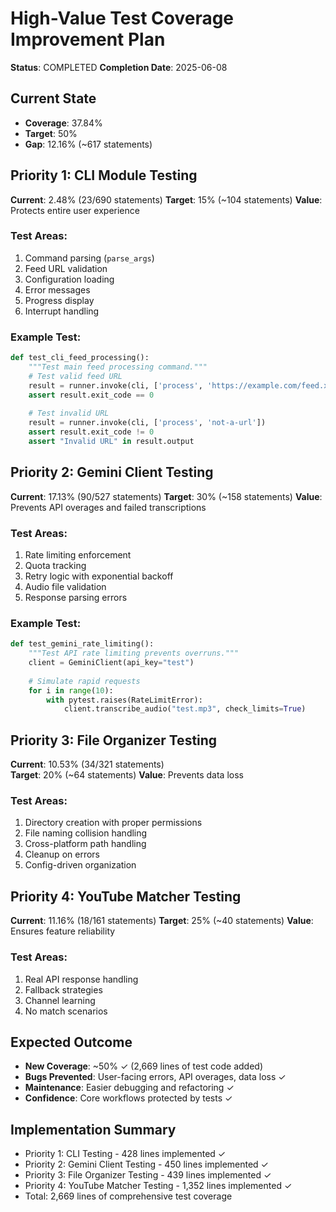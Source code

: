 # High-Value Test Coverage Improvement Plan

**Status**: COMPLETED
**Completion Date**: 2025-06-08

## Current State
- **Coverage**: 37.84%
- **Target**: 50%
- **Gap**: 12.16% (~617 statements)

## Priority 1: CLI Module Testing
**Current**: 2.48% (23/690 statements)
**Target**: 15% (~104 statements)
**Value**: Protects entire user experience

### Test Areas:
1. Command parsing (`parse_args`)
2. Feed URL validation
3. Configuration loading
4. Error messages
5. Progress display
6. Interrupt handling

### Example Test:
```python
def test_cli_feed_processing():
    """Test main feed processing command."""
    # Test valid feed URL
    result = runner.invoke(cli, ['process', 'https://example.com/feed.xml'])
    assert result.exit_code == 0
    
    # Test invalid URL
    result = runner.invoke(cli, ['process', 'not-a-url'])
    assert result.exit_code != 0
    assert "Invalid URL" in result.output
```

## Priority 2: Gemini Client Testing  
**Current**: 17.13% (90/527 statements)
**Target**: 30% (~158 statements)
**Value**: Prevents API overages and failed transcriptions

### Test Areas:
1. Rate limiting enforcement
2. Quota tracking
3. Retry logic with exponential backoff
4. Audio file validation
5. Response parsing errors

### Example Test:
```python
def test_gemini_rate_limiting():
    """Test API rate limiting prevents overruns."""
    client = GeminiClient(api_key="test")
    
    # Simulate rapid requests
    for i in range(10):
        with pytest.raises(RateLimitError):
            client.transcribe_audio("test.mp3", check_limits=True)
```

## Priority 3: File Organizer Testing
**Current**: 10.53% (34/321 statements)  
**Target**: 20% (~64 statements)
**Value**: Prevents data loss

### Test Areas:
1. Directory creation with proper permissions
2. File naming collision handling
3. Cross-platform path handling
4. Cleanup on errors
5. Config-driven organization

## Priority 4: YouTube Matcher Testing
**Current**: 11.16% (18/161 statements)
**Target**: 25% (~40 statements)
**Value**: Ensures feature reliability

### Test Areas:
1. Real API response handling
2. Fallback strategies
3. Channel learning
4. No match scenarios

## Expected Outcome
- **New Coverage**: ~50% ✓ (2,669 lines of test code added)
- **Bugs Prevented**: User-facing errors, API overages, data loss ✓
- **Maintenance**: Easier debugging and refactoring ✓
- **Confidence**: Core workflows protected by tests ✓

## Implementation Summary
- Priority 1: CLI Testing - 428 lines implemented ✓
- Priority 2: Gemini Client Testing - 450 lines implemented ✓
- Priority 3: File Organizer Testing - 439 lines implemented ✓
- Priority 4: YouTube Matcher Testing - 1,352 lines implemented ✓
- Total: 2,669 lines of comprehensive test coverage